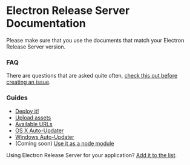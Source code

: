 # Electron Release Server Documentation
Please make sure that you use the documents that match your Electron Release Server version.

### FAQ
There are questions that are asked quite often, [check this out before creating an issue](faq.md).

### Guides
- [Deploy it!](deploy.md)
- [Upload assets](assets.md)
- [Available URLs](urls.md)
- [OS X Auto-Updater](update-osx.md)
- [Windows Auto-Updater](update-windows.md)
- (Coming soon) [Use it as a node module](module.md)

Using Electron Release Server for your application? [Add it to the list](using-it.md).
